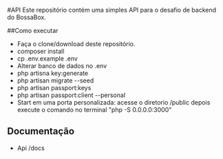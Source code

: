 #API
Este repositório contém uma simples API para o desafio de backend do BossaBox.


##Como executar
- Faça o clone/download deste repositório.
- composer install
- cp .env.example .env
- Alterar banco de dados no .env
- php artisna key:generate
- php artisan migrate --seed
- php artisan passport:keys
- php artisan passport:client --personal
- Start em uma porta personalizada: acesse o diretorio /public depois execute o comando no terminal "php -S 0.0.0.0:3000"

## Documentação

 - Api /docs

